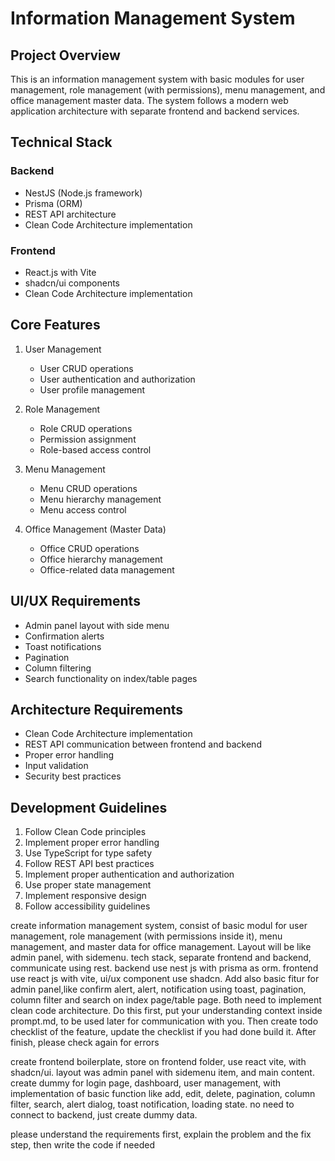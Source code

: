 # Information Management System

## Project Overview
This is an information management system with basic modules for user management, role management (with permissions), menu management, and office management master data. The system follows a modern web application architecture with separate frontend and backend services.

## Technical Stack

### Backend
- NestJS (Node.js framework)
- Prisma (ORM)
- REST API architecture
- Clean Code Architecture implementation

### Frontend
- React.js with Vite
- shadcn/ui components
- Clean Code Architecture implementation

## Core Features
1. User Management
   - User CRUD operations
   - User authentication and authorization
   - User profile management

2. Role Management
   - Role CRUD operations
   - Permission assignment
   - Role-based access control

3. Menu Management
   - Menu CRUD operations
   - Menu hierarchy management
   - Menu access control

4. Office Management (Master Data)
   - Office CRUD operations
   - Office hierarchy management
   - Office-related data management

## UI/UX Requirements
- Admin panel layout with side menu
- Confirmation alerts
- Toast notifications
- Pagination
- Column filtering
- Search functionality on index/table pages

## Architecture Requirements
- Clean Code Architecture implementation
- REST API communication between frontend and backend
- Proper error handling
- Input validation
- Security best practices

## Development Guidelines
1. Follow Clean Code principles
2. Implement proper error handling
3. Use TypeScript for type safety
4. Follow REST API best practices
5. Implement proper authentication and authorization
6. Use proper state management
7. Implement responsive design
8. Follow accessibility guidelines 


create information management system, consist of basic modul for user management, role management (with permissions inside it), menu management, and master data for office management. Layout will be like admin panel, with sidemenu. tech stack, separate frontend and backend, communicate using rest. backend use nest js with prisma as orm. frontend use react js with vite, ui/ux component use shadcn. Add also basic fitur for admin panel,like confirm alert, alert, notification using toast, pagination, column filter and search on index page/table page. Both need to implement clean code architecture. Do this first, put your understanding context inside prompt.md, to be used later for communication with you. Then create todo checklist of the feature, update the checklist if you had done build it. After finish, please check again for errors


create frontend boilerplate, store on frontend folder, use react vite, with shadcn/ui. layout was admin panel with sidemenu item, and main content. create dummy for login page, dashboard, user management, with implementation of basic function like add, edit, delete, pagination, column filter, search, alert dialog, toast notification, loading state. no need to connect to backend, just create dummy data.

please understand the requirements first, explain the problem and the fix step, then write the code if needed